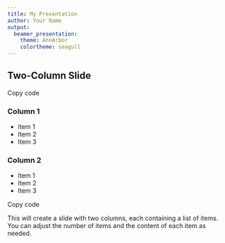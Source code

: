```yaml
---
title: My Presentation
author: Your Name
output:
  beamer_presentation:
    theme: AnnArbor
    colortheme: seagull
---
```


## Two-Column Slide

Copy code

### Column 1

- Item 1
- Item 2
- Item 3

### Column 2

- Item 1
- Item 2
- Item 3

Copy code

This will create a slide with two columns, each containing a list of items. You can adjust the number of items and the content of each item as needed.
